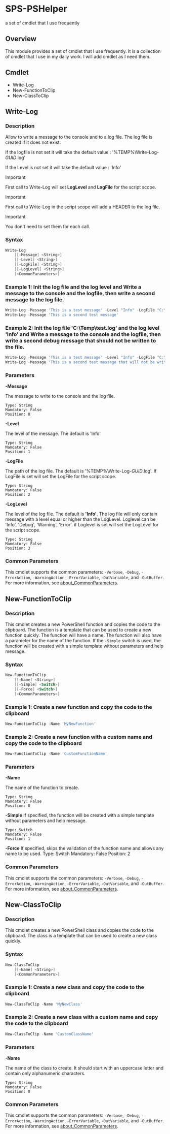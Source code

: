 # SPS-PSHelper
 a set of cmdlet that I use frequently

## Overview
This module provides a set of cmdlet that I use frequently. It is a collection of cmdlet that I use in my daily work. I will add cmdlet as I need them.

## Cmdlet
- Write-Log
- New-FunctionToClip
- New-ClassToClip

## Write-Log

### Description

Allow to write a message to the console and to a log file. The log file is created if it does not exist.

If the logfile is not set it will take the default value : '%TEMP%\Write-Log-*GUID*.log'

If the Level is not set it will take the default value : 'Info'

> [!IMPORTANT]
> First call to Write-Log will set **LogLevel** and **LogFile** for the script scope. 

> [!IMPORTANT]
> First call to Write-Log in the script scope will add a HEADER to the log file.

> [!IMPORTANT]
> You don't need to set them for each call. 

### Syntax
```powershell
Write-Log 
    [[-Message] <String>] 
    [[-Level] <String>] 
    [[-LogFile] <String>]
    [[-LogLevel] <String>]
    [<CommonParameters>]
```
### Example 1: Init the log file and the log level and Write a message to the console and the logfile, then write a second message to the log file.

```powershell
Write-Log -Message 'This is a test message' -Level "Info" -LogFile "C:\Temp\test.log" -LogLevel "Info"
Write-Log -Message 'This is a second test message'
```
### Example 2: Init the log file 'C:\Temp\test.log' and the log level 'Info' and Write a message to the console and the logfile, then write a second debug message that should not be written to the file.

```powershell
Write-Log -Message 'This is a test message' -Level "Info" -LogFile "C:\Temp\test.log" -LogLevel "Info"
Write-Log -Message 'This is a second test message that will not be written' -Level "Debug"
```
### Parameters
**\-Message**

The message to write to the console and the log file.

    Type: String
    Mandatory: False
    Position: 0

**\-Level**

The level of the message. The default is 'Info'

    Type: String
    Mandatory: False
    Position: 1

**\-LogFile**

The path of the log file. The default is '%TEMP%\Write-Log-*GUID*.log'. If LogFile is set will set the LogFile for the script scope.

    Type: String
    Mandatory: False
    Position: 2

**\-LogLevel**

The level of the log file. The default is **'Info'**. The log file will only contain message with a level equal or higher than the LogLevel. Loglevel can be 'Info', 'Debug', 'Warning', 'Error'. if Loglevel is set will set the LogLevel for the script scope.

    Type: String
    Mandatory: False
    Position: 3
### Common Parameters
This cmdlet supports the common parameters: `-Verbose`, `-Debug`, `-ErrorAction`, `-WarningAction`, `-ErrorVariable`, `-OutVariable`, and `-OutBuffer`. For more information, see [about_CommonParameters](https://go.microsoft.com/fwlink/?LinkID=113216).

## New-FunctionToClip
### Description
This cmdlet creates a new PowerShell function and copies the code to the clipboard. The function is a template that can be used to create a new function quickly. The function will have a name. The function will also have a parameter for the name of the function. If the `-Simple` switch is used, the function will be created with a simple template without parameters and help message.
### Syntax
```powershell
New-FunctionToClip
    [[-Name] <String>]
    [[-Simple] <Switch>]
    [[-Force] <Switch>]
    [<CommonParameters>]
```
### Example 1: Create a new function and copy the code to the clipboard
```powershell
New-FunctionToClip -Name 'MyNewFunction'
```
### Example 2: Create a new function with a custom name and copy the code to the clipboard
```powershell
New-FunctionToClip -Name 'CustomFunctionName'
```
### Parameters
**\-Name**

The name of the function to create.

    Type: String
    Mandatory: False
    Position: 0

**\-Simple**
If specified, the function will be created with a simple template without parameters and help message.

    Type: Switch
    Mandatory: False
    Position: 1

**\-Force**
If specified, skips the validation of the function name and allows any name to be used.
    Type: Switch
    Mandatory: False
    Position: 2
### Common Parameters
This cmdlet supports the common parameters: `-Verbose`, `-Debug`, `-ErrorAction`, `-WarningAction`, `-ErrorVariable`, `-OutVariable`, and `-OutBuffer`. For more information, see [about_CommonParameters](https://go.microsoft.com/fwlink/?LinkID=113216).
## New-ClassToClip
### Description
This cmdlet creates a new PowerShell class and copies the code to the clipboard. The class is a template that can be used to create a new class quickly.
### Syntax
```powershell
New-ClassToClip
    [[-Name] <String>]
    [<CommonParameters>]
```
### Example 1: Create a new class and copy the code to the clipboard
```powershell
New-ClassToClip -Name 'MyNewClass'
```
### Example 2: Create a new class with a custom name and copy the code to the clipboard
```powershell
New-ClassToClip -Name 'CustomClassName'
```
### Parameters
**\-Name**

The name of the class to create. It should start with an uppercase letter and contain only alphanumeric characters.

    Type: String
    Mandatory: False
    Position: 0

### Common Parameters
This cmdlet supports the common parameters: `-Verbose`, `-Debug`, `-ErrorAction`, `-WarningAction`, `-ErrorVariable`, `-OutVariable`, and `-OutBuffer`. For more information, see [about_CommonParameters](https://go.microsoft.com/fwlink/?LinkID=113216).

